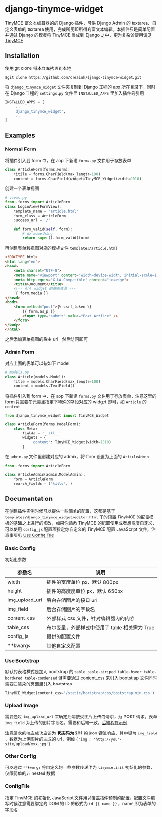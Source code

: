 # django-tinymce-widget

TinyMCE 富文本编辑器的的 Django 插件，可供 Django Admin 的 textarea、自定义表单的 textarea 使用，完成所见即所得的富文本编辑。本插件只是简单配置并通过 Django 的模板将 TinyMCE 集成到 Django 之中，更为复杂的使用请见 [TinyMCE](https://www.tiny.cloud/)

## Installation

使用 git clone 将本仓库拷贝到本地

    $git clone https://github.com/creaink/django-tinymce-widget.git

将 `django_tinymce_widget` 文件夹复制到 Django 工程的 app 所在目录下，同时在 Django 工程的 `settings.py` 文件里 `INSTALLED_APPS` 里加入插件的引用

```python
INSTALLED_APPS = [
    ...
    'django_tinymce_widget',
    ...
]
```

## Examples

### Normal Form

将插件引入到 form 中，在 app 下新建 `forms.py` 文件用于存放表单

```python
class ArticleForm(forms.Form):
    titile = forms.CharField(max_length=100)
    content = forms.CharField(widget=TinyMCE_Widget(width=1010)
```

创建一个表单视图

```python
# views.py
from .forms import ArticleForm
class LoginView(FormView):
    template_name = 'article.html'
    form_class = ArticleForm
    success_url = '/'

    def form_valid(self, form):
        # do something
        return super().form_valid(form)
```

再创建表单和视图对应的模板文件 `templates/article.html`

```html
<!DOCTYPE html>
<html lang="en">
<head>
    <meta charset="UTF-8">
    <meta name="viewport" content="width=device-width, initial-scale=1.0">
    <meta http-equiv="X-UA-Compatible" content="ie=edge">
    <title>Document</title>
    <!-- 引入 widget 的静态资源 -->
    {{ form.media }}
</head>
<body>
    <form method="post">{% csrf_token %}
        {{ form.as_p }}
        <input type="submit" value="Post Artilce" />
    </form>
</body>
</html>
```

之后添加表单视图的路由 url，然后访问即可

### Admin Form

对应上面的表单可以有如下 model

```python
# models.py
class Article(models.Model):
    title = models.CharField(max_length=100)
    content = models.TextField()
```

将插件引入到 form 中，在 app 下新建 `forms.py` 文件用于存放表单，注意这里的 form 只需要在元类里指定下特殊的字段对应的 widget 即可，如 `Article` 的 `content`

```python
from django_tinymce_widget import TinyMCE_Widget

class ArticleForm(forms.ModelForm):
    class Meta:
        fields = '__all__'
        widgets = {
            'content': TinyMCE_Widget(width=1010)
        }
```

在 `admin.py` 文件里创建对应的 admin，将 form 设置为上面的 `ArticleAdmin`

```python
from .forms import ArticleForm

class ArticleAdmin(admin.ModelAdmin):
    form = ArticleForm
    search_fields = ('title', )
```

## Documentation

在创建插件实例时候可以提供一些简单的配置，这都是基于 `templates/django_tinymce_widget/editor.html` 下的预置 TinyMCE 的配置模板的基础之上进行的修改，如果你熟悉 TinyMCE 的配置使用或者想高度自定义，可以使用 `config_js` 配置项指定你自定义的 TinyMCE 配置 JavaScript 文件，注意事项见 [Use Config File](###ConfigFile)

### Basic Config

初始化参数

| 参数名 | 说明 |
| - | - |
| width | 插件的宽度单位 px，默认 800px |
| height | 插件的高度度单位 px，默认 650px |
| img_upload_url | 后台存储图片的接口 url |
| img_field | 后台存储图片的字段名 |
| content_css | 外部样式 css 文件，针对编辑器内的内容 |
| table_css | 布尔变量，外部样式中使用了 table 相关需为 True |
| config_js | 提供的配置文件 |
| **kwargs | 其他自定义配置 |

### Use Bootstrap

默认的表格样式是加入 bootstrap 的 `table table-striped table-hover table-bordered table-condensed` 但需要通过 content_css 来引入 bootstrap 文件同时需要在渲染的页面里引入 bootstrap

```python
TinyMCE_Widget(content_css='/static/bootstrap/css/bootstrap.min.css')
```

### Upload Image

需要通过 `img_upload_url` 来确定后端接受图片上传的请求，为 POST 请求，表单 `img_field` 为上传的图片字段名，需要和后端一致，[后端程序示例](https://docs.djangoproject.com/en/2.0/topics/http/file-uploads/#basic-file-uploads)

注意请求的响应成功应该为 **状态码为 201** 的 json 键值响应，其中键为 `img_field` ，数据为上传图片的生成的 url，例如 `{'img': 'http://your-site/upload/xxx.jpg'}`

### Other Config

可以通过 `**kwargs` 将自定义的一些参数传递作为 `tinymce.init` 初始化的参数，仅限简单的非 nested 数据

### ConfigFile

指定 TinyMCE 的初始化 JavaScript 文件用以覆盖插件预制的配置，配置文件编写时候注意需要绑定的 DOM 的 ID 的形式为 `id_{{ name }}` ，name 即为表单的字段名
